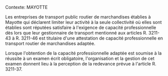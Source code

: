 Contexte: MAYOTTE

Les entreprises de transport public routier de marchandises établies à Mayotte qui déclarent limiter leur activité à la seule collectivité où elles sont établies sont réputées satisfaire à l'exigence de capacité professionnelle dès lors que leur gestionnaire de transport mentionné aux articles R. 3211-43 à R. 3211-46 est titulaire d'une attestation de capacité professionnelle en transport routier de marchandises adaptée.

Lorsque l'obtention de la capacité professionnelle adaptée est soumise à la réussite à un examen écrit obligatoire, l'organisation et la gestion de cet examen donnent lieu à la perception de la redevance prévue à l'article R. 3211-37.